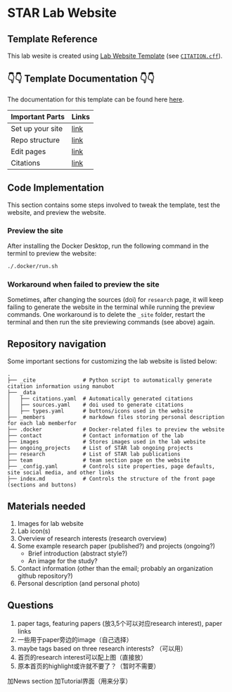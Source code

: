 # STAR Lab Website

## Template Reference
This lab wesite is created using [Lab Website Template](https://github.com/greenelab/lab-website-template) (see [`CITATION.cff`](CITATION.cff)).

## 👇👇 Template Documentation 👇👇
The documentation for this template can be found here [here](https://greene-lab.gitbook.io/lab-website-template-docs).
 
| Important Parts       | Links                    |
|-----------------------|--------------------------|
| Set up your site      | [link](https://greene-lab.gitbook.io/lab-website-template-docs/getting-started/set-up-your-site)|
| Repo structure        | [link](https://greene-lab.gitbook.io/lab-website-template-docs/basics/repo-structure)|
| Edit pages            | [link](https://greene-lab.gitbook.io/lab-website-template-docs/basics/edit-pages)|
| Citations             | [link](https://greene-lab.gitbook.io/lab-website-template-docs/basics/citations) |

## Code Implementation
This section contains some steps involved to tweak the template, test the website, and preview the website.

### Preview the site
After installing the Docker Desktop, run the following command in the terminl to preview the website:

```bash
./.docker/run.sh
```

### Workaround when failed to preview the site
Sometimes, after changing the sources (doi) for `research` page, it will keep failing to generate the website in the terminal while running the preview commands. One workaround is to delete the `_site` folder, restart the terminal and then run the site previewing commands (see above) again. 

## Repository navigation
Some important sections for customizing the lab website is listed below:

    .
    ├── _cite               # Python script to automatically generate citation information using manubot
    ├── _data
    │   ├── citations.yaml  # Automatically generated citations
    │   ├── sources.yaml    # doi used to generate citations 
    │   ├── types.yaml      # buttons/icons used in the website
    ├── _members            # markdown files storing personal description for each lab memberfor        
    ├── .docker             # Docker-related files to preview the website
    ├── contact             # Contact information of the lab           
    ├── images              # Stores images used in the lab website
    ├── ongoing_projects    # List of STAR lab ongoing projects
    ├── research            # List of STAR lab publications
    ├── team                # team section page on the website
    ├── _config.yaml        # Controls site properties, page defaults, site social media, and other links
    ├── index.md            # Controls the structure of the front page (sections and buttons)


## Materials needed
1. Images for lab website
2. Lab icon(s)
3. Overview of research interests (research overview)
4. Some example research paper (published?) and projects (ongoing?)
    - Brief introduction (abstract style?)
    - An image for the study?
5. Contact information (other than the email; probably an organization github repository?)
6. Personal description (and personal photo)

## Questions
1. paper tags, featuring papers (放3,5个可以对应research interest), paper links
2. 一些用于paper旁边的image（自己选择）
3. maybe tags based on three research interests? （可以用）
4. 首页的research interest可以配上图（直接放）
5. 原本首页的highlight或许就不要了？（暂时不需要）

加News section
加Tutorial界面（用来分享）
